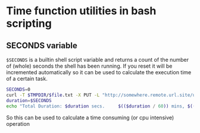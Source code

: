 # Time function utilities in bash scripting
## SECONDS variable
`$SECONDS` is a builtin shell script variable and returns a count of the number of (whole) seconds the shell has been running.
If you reset it will be incremented automatically so it can be used to calculate the execution time of a certain
task.

```sh
SECONDS=0
curl -T $TMPDIR/$file.txt -X PUT -L "http://somewhere.remote.url.site/upload/$file.txt"
duration=$SECONDS
echo "Total Duration: $duration secs.     $(($duration / 60)) mins, $(($duration % 60)) secs."
```
So this can be used to calculate a time consuming (or cpu intensive) operation

